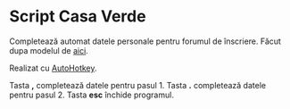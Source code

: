 # Script Casa Verde

Completează automat datele personale pentru forumul de înscriere.
Făcut dupa modelul de [aici](https://fotovoltaice.info/demo/).

Realizat cu [AutoHotkey](https://www.autohotkey.com/).

Tasta **,** completează datele pentru pasul 1.
Tasta **.** completează datele pentru pasul 2.
Tasta **esc** închide programul.

